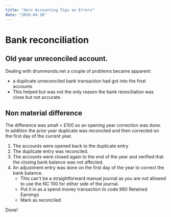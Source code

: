 ```yaml
---
title: "Xero Accounting Tips on Errors"
date: "2018-04-18"
---
```

# Bank reconciliation

## Old year unreconciled account.
Dealing with drummonds.net a couple of problems became apparent:
- a duplicate unreconciled bank transaction had got into the final accounts
- This helped but was not the only reason the bank reonciliation was close but not accurate.


## Non material difference
The difference was small < £100 so an opening year correction was done.  In addition the 
prior year duplicate was reconciled and then corrected on the first day of the current year.


1. The accounts were opened back to the duplicate entry
1. The duplicate entry was reconciled.
1. The accounts were closed again to the end of the year and verified that the closing
bank balance was not affected.
1. An adjustment entry was done on the first day of the year to correct the bank balance.
    - This can't be a straightforward manual journal as you are not allowed to use
    the NC 100 for either side of the journal.
    - Put it in as a spend money transaction to code 960 Retained Earnings
    - Mark as reconciled


Done!    
